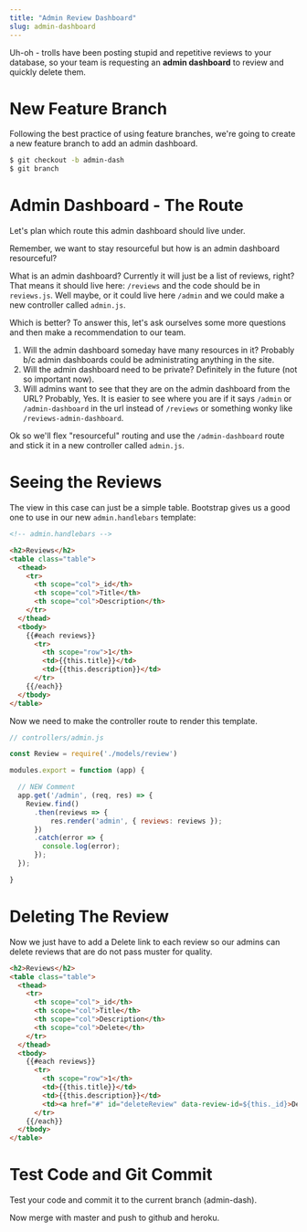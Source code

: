 ```yaml
---
title: "Admin Review Dashboard"
slug: admin-dashboard
---
```


Uh-oh - trolls have been posting stupid and repetitive reviews to your database, so your team is requesting an **admin dashboard** to review and quickly delete them.

# New Feature Branch

Following the best practice of using feature branches, we're going to create a new feature branch to add an admin dashboard.

```bash
$ git checkout -b admin-dash
$ git branch
```

# Admin Dashboard - The Route

Let's plan which route this admin dashboard should live under.

Remember, we want to stay resourceful but how is an admin dashboard resourceful?

What is an admin dashboard? Currently it will just be a list of reviews, right? That means it should live here: `/reviews` and the code should be in `reviews.js`. Well maybe, or it could live here `/admin` and we could make a new controller called `admin.js`.

Which is better? To answer this, let's ask ourselves some more questions and then make a recommendation to our team.

1. Will the admin dashboard someday have many resources in it? Probably b/c admin dashboards could be administrating anything in the site.
1. Will the admin dashboard need to be private? Definitely in the future (not so important now).
1. Will admins want to see that they are on the admin dashboard from the URL? Probably, Yes. It is easier to see where you are if it says `/admin` or `/admin-dashboard` in the url instead of `/reviews` or something wonky like `/reviews-admin-dashboard`.

Ok so we'll flex "resourceful" routing and use the `/admin-dashboard` route and stick it in a new controller called `admin.js`.

# Seeing the Reviews

The view in this case can just be a simple table. Bootstrap gives us a good one to use in our new `admin.handlebars` template:

```HTML
<!-- admin.handlebars -->

<h2>Reviews</h2>
<table class="table">
  <thead>
    <tr>
      <th scope="col">_id</th>
      <th scope="col">Title</th>
      <th scope="col">Description</th>
    </tr>
  </thead>
  <tbody>
    {{#each reviews}}
      <tr>
        <th scope="row">1</th>
        <td>{{this.title}}</td>
        <td>{{this.description}}</td>
      </tr>
    {{/each}}
  </tbody>
</table>
```

Now we need to make the controller route to render this template.

```js
// controllers/admin.js

const Review = require('./models/review')

modules.export = function (app) {

  // NEW Comment
  app.get('/admin', (req, res) => {
    Review.find()
      .then(reviews => {
          res.render('admin', { reviews: reviews });
      })
      .catch(error => {
        console.log(error);
      });
  });

}
```


# Deleting The Review

Now we just have to add a Delete link to each review so our admins can delete reviews that are do not pass muster for quality.

```HTML
<h2>Reviews</h2>
<table class="table">
  <thead>
    <tr>
      <th scope="col">_id</th>
      <th scope="col">Title</th>
      <th scope="col">Description</th>
      <th scope="col">Delete</th>
    </tr>
  </thead>
  <tbody>
    {{#each reviews}}
      <tr>
        <th scope="row">1</th>
        <td>{{this.title}}</td>
        <td>{{this.description}}</td>
        <td><a href="#" id="deleteReview" data-review-id=${this._id}>Delete</a></td>
      </tr>
    {{/each}}
  </tbody>
</table>
```



# Test Code and Git Commit

Test your code and commit it to the current branch (admin-dash).

Now merge with master and push to github and heroku.
